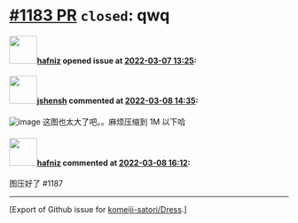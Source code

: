 # [\#1183 PR](https://github.com/komeiji-satori/Dress/pull/1183) `closed`: qwq

#### <img src="https://avatars.githubusercontent.com/u/42380178?v=4" width="50">[hafniz](https://github.com/hafniz) opened issue at [2022-03-07 13:25](https://github.com/komeiji-satori/Dress/pull/1183):



#### <img src="https://avatars.githubusercontent.com/u/11555188?u=a30048e930d245fed6f3ced3ecb01e97b9f3f6cc&v=4" width="50">[jshensh](https://github.com/jshensh) commented at [2022-03-08 14:35](https://github.com/komeiji-satori/Dress/pull/1183#issuecomment-1061843044):

![image](https://user-images.githubusercontent.com/11555188/157259148-73afc8c4-7173-4bf7-aa60-52da92b7403e.png)
这图也太大了吧。。麻烦压缩到 1M 以下哈

#### <img src="https://avatars.githubusercontent.com/u/42380178?v=4" width="50">[hafniz](https://github.com/hafniz) commented at [2022-03-08 16:12](https://github.com/komeiji-satori/Dress/pull/1183#issuecomment-1061947952):

图压好了 #1187


-------------------------------------------------------------------------------



[Export of Github issue for [komeiji-satori/Dress](https://github.com/komeiji-satori/Dress).]
